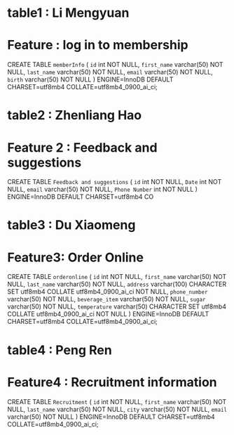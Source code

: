 # table1 : Li Mengyuan
# Feature : log in to membership
CREATE TABLE `memberInfo` (
  `id` int NOT NULL,
  `first_name` varchar(50) NOT NULL,
  `last_name` varchar(50) NOT NULL,
  `email` varchar(50) NOT NULL,
  `birth` varchar(50) NOT NULL
) ENGINE=InnoDB DEFAULT CHARSET=utf8mb4 COLLATE=utf8mb4_0900_ai_ci;







# table2 : Zhenliang Hao
# Feature 2 : Feedback and suggestions
CREATE TABLE `Feedback and suggestions` (
  `id` int NOT NULL,
  `Date` int NOT NULL,
  `email` varchar(50) NOT NULL,
  `Phone Number` int NOT NULL
) ENGINE=InnoDB DEFAULT CHARSET=utf8mb4 CO




# table3 : Du Xiaomeng
# Feature3: Order Online
CREATE TABLE `orderonline` (
  `id` int NOT NULL,
  `first_name` varchar(50) NOT NULL,
  `last_name` varchar(50) NOT NULL,
  `address` varchar(100) CHARACTER SET utf8mb4 COLLATE utf8mb4_0900_ai_ci NOT NULL,
  `phone_number` varchar(50) NOT NULL,
  `beverage_item` varchar(50) NOT NULL,
  `sugar` varchar(50) NOT NULL,
  `temperature` varchar(50) CHARACTER SET utf8mb4 COLLATE utf8mb4_0900_ai_ci NOT NULL
) ENGINE=InnoDB DEFAULT CHARSET=utf8mb4 COLLATE=utf8mb4_0900_ai_ci;





# table4 : Peng Ren
# Feature4 : Recruitment information

CREATE TABLE `Recruitment` (
  `id` int NOT NULL,
  `first_name` varchar(50) NOT NULL,
  `last_name` varchar(50) NOT NULL,
  `city` varchar(50) NOT NULL,
  `email` varchar(50) NOT NULL
) ENGINE=InnoDB DEFAULT CHARSET=utf8mb4 COLLATE=utf8mb4_0900_ai_ci;
